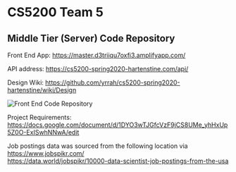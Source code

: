 # CS5200 Team 5 
## Middle Tier (Server) Code Repository

Front End App: https://master.d3triiqu7oxfi3.amplifyapp.com/

API address: https://cs5200-spring2020-hartenstine.com/api/

Design Wiki: https://github.com/yrrah/cs5200-spring2020-hartenstine/wiki/Design

![Front End Code Repository](https://github.com/yrrah/react-jobs "Front End Code Repository")

Project Requirements: https://docs.google.com/document/d/1DYO3wTJGfcVzF9jCS8UMe_yhHxUp5Z0O-ExISwhNNwA/edit


Job postings data was sourced from the following location via https://www.jobspikr.com/  
https://data.world/jobspikr/10000-data-scientist-job-postings-from-the-usa
